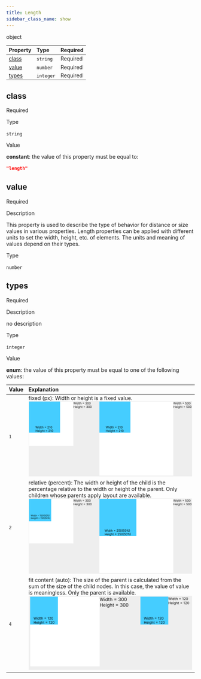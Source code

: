 ```yaml
---
title: Length
sidebar_class_name: show
---
```


<div className="section-type">

<div className="badge-type">object</div>

</div>



<div className="property-preview">

<div className="property-table">

| Property        | Type      | Required                                            |
| :-------------- | :-------- | :-------------------------------------------------- |
| [class](#class) | `string`  | <span className="property-required">Required</span> |
| [value](#value) | `number`  | <span className="property-required">Required</span> |
| [types](#types) | `integer` | <span className="property-required">Required</span> |

</div>

</div>

<div className="property">

<div className="property-heading">

## class

<span className="property-required">Required</span>

</div>

<div className="property-item">

Type

`string`

</div>

<div className="property-item">

Value

<div className="value-description">

**constant**: the value of this property must be equal to:

```json
"length"
```

</div>

</div>

</div>

<div className="property">

<div className="property-heading">

## value

<span className="property-required">Required</span>

</div>

<div className="property-item">

Description

This property is used to describe the type of behavior for distance or size values in various properties. Length properties can be applied with different units to set the width, height, etc. of elements. The units and meaning of values depend on their types.

</div>

<div className="property-item">

Type

`number`

</div>

</div>

<div className="property">

<div className="property-heading">

## types

<span className="property-required">Required</span>

</div>

<div className="property-item">

Description

no description

</div>

<div className="property-item">

Type

`integer`

</div>

<div className="property-item">

Value

<div className="value-description">

**enum**: the value of this property must be equal to one of the following values:

| Value | Explanation                                                                                                                                                                                                                                                                                                                                                                    |
| :---- | :----------------------------------------------------------------------------------------------------------------------------------------------------------------------------------------------------------------------------------------------------------------------------------------------------------------------------------------------------------------------------- |
| `1`   | <div className="enum-description">fixed (px): Width or height is a fixed value.<div className="enum-images"><img src="https://raw.githubusercontent.com/verygoodgraphics/resource/main/img/layout/length/fixed.png" alt="" /></div></div>                                                                                                                                      |
| `2`   | <div className="enum-description">relative (percent): The width or height of the child is the percentage relative to the width or height of the parent. Only children whose parents apply layout are available.<div className="enum-images"><img src="https://raw.githubusercontent.com/verygoodgraphics/resource/main/img/layout/length/relative.png" alt="" /></div></div>   |
| `4`   | <div className="enum-description">fit content (auto): The size of the parent is calculated from the sum of the size of the child nodes. In this case, the value of value is meaningless. Only the parent is available.<div className="enum-images"><img src="https://raw.githubusercontent.com/verygoodgraphics/resource/main/img/layout/length/fit.png" alt="" /></div></div> |

</div>

</div>

</div>
